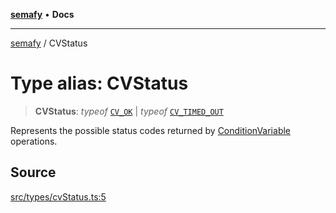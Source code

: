 [**semafy**](../README.md) • **Docs**

***

[semafy](../globals.md) / CVStatus

# Type alias: CVStatus

> **CVStatus**: *typeof* [`CV_OK`](../variables/CV_OK.md) \| *typeof* [`CV_TIMED_OUT`](../variables/CV_TIMED_OUT.md)

Represents the possible status codes
returned by [ConditionVariable](../classes/ConditionVariable.md) operations.

## Source

[src/types/cvStatus.ts:5](https://github.com/havelessbemore/semafy/blob/149e7eb3316334bacba0da85965a5d191883e2fc/src/types/cvStatus.ts#L5)
